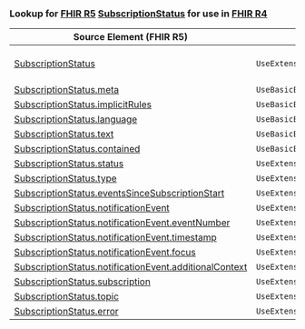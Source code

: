 ### Lookup for [FHIR R5](https://hl7.org/fhir/R5/) [SubscriptionStatus](https://hl7.org/fhir/R5/SubscriptionStatus.html) for use in [FHIR R4](https://hl7.org/fhir/R4/)

| Source Element (FHIR R5) | Usage | Target |
| -------------- | ----- | ------ |
| [SubscriptionStatus](https://hl7.org/fhir/R5/SubscriptionStatus.html#resource) | `UseExtension` | [http://hl7.org/fhir/5.0/StructureDefinition/extension-SubscriptionStatus](StructureDefinition-ext-R5-SubscriptionStatus.html) |
| [SubscriptionStatus.meta](https://hl7.org/fhir/R5/SubscriptionStatus.html#resource) | `UseBasicElement` | [Basic.meta](https://hl7.org/fhir/R4/Basic.html#resource) |
| [SubscriptionStatus.implicitRules](https://hl7.org/fhir/R5/SubscriptionStatus.html#resource) | `UseBasicElement` | [Basic.implicitRules](https://hl7.org/fhir/R4/Basic.html#resource) |
| [SubscriptionStatus.language](https://hl7.org/fhir/R5/SubscriptionStatus.html#resource) | `UseBasicElement` | [Basic.language](https://hl7.org/fhir/R4/Basic.html#resource) |
| [SubscriptionStatus.text](https://hl7.org/fhir/R5/SubscriptionStatus.html#resource) | `UseBasicElement` | [Basic.text](https://hl7.org/fhir/R4/Basic.html#resource) |
| [SubscriptionStatus.contained](https://hl7.org/fhir/R5/SubscriptionStatus.html#resource) | `UseBasicElement` | [Basic.contained](https://hl7.org/fhir/R4/Basic.html#resource) |
| [SubscriptionStatus.status](https://hl7.org/fhir/R5/SubscriptionStatus.html#resource) | `UseExtensionFromAncestor` | - |
| [SubscriptionStatus.type](https://hl7.org/fhir/R5/SubscriptionStatus.html#resource) | `UseExtensionFromAncestor` | - |
| [SubscriptionStatus.eventsSinceSubscriptionStart](https://hl7.org/fhir/R5/SubscriptionStatus.html#resource) | `UseExtensionFromAncestor` | - |
| [SubscriptionStatus.notificationEvent](https://hl7.org/fhir/R5/SubscriptionStatus.html#resource) | `UseExtensionFromAncestor` | - |
| [SubscriptionStatus.notificationEvent.eventNumber](https://hl7.org/fhir/R5/SubscriptionStatus.html#resource) | `UseExtensionFromAncestor` | - |
| [SubscriptionStatus.notificationEvent.timestamp](https://hl7.org/fhir/R5/SubscriptionStatus.html#resource) | `UseExtensionFromAncestor` | - |
| [SubscriptionStatus.notificationEvent.focus](https://hl7.org/fhir/R5/SubscriptionStatus.html#resource) | `UseExtensionFromAncestor` | - |
| [SubscriptionStatus.notificationEvent.additionalContext](https://hl7.org/fhir/R5/SubscriptionStatus.html#resource) | `UseExtensionFromAncestor` | - |
| [SubscriptionStatus.subscription](https://hl7.org/fhir/R5/SubscriptionStatus.html#resource) | `UseExtensionFromAncestor` | - |
| [SubscriptionStatus.topic](https://hl7.org/fhir/R5/SubscriptionStatus.html#resource) | `UseExtensionFromAncestor` | - |
| [SubscriptionStatus.error](https://hl7.org/fhir/R5/SubscriptionStatus.html#resource) | `UseExtensionFromAncestor` | - |
